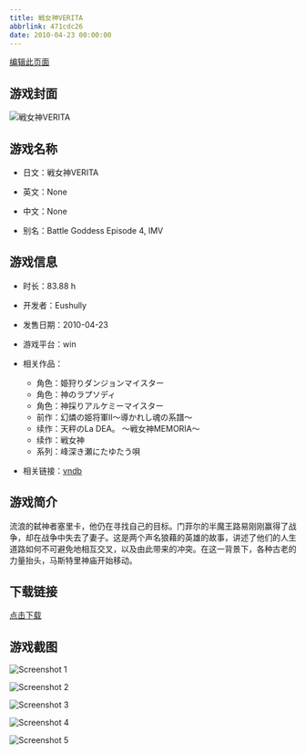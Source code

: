 ```yaml
---
title: 戦女神VERITA
abbrlink: 471cdc26
date: 2010-04-23 00:00:00
---
```

[编辑此页面](https://github.com/ACG-3/ADV3-source/blob/main/source/_posts/games/%E6%88%A6%E5%A5%B3%E7%A5%9EVERITA.md)

## 游戏封面

![戦女神VERITA](https%3A//pan.timero.xyz/onedrive/img_lib_001/%E6%88%A6%E5%A5%B3%E7%A5%9EVERITA_cover.avif)


## 游戏名称

- 日文：戦女神VERITA
- 英文：None
- 中文：None

- 别名：Battle Goddess Episode 4, IMV


## 游戏信息

- 时长：83.88 h
- 开发者：Eushully
- 发售日期：2010-04-23
- 游戏平台：win
- 相关作品：
   - 角色：姫狩りダンジョンマイスター
   - 角色：神のラプソディ
   - 角色：神採りアルケミーマイスター
   - 前作：幻燐の姫将軍II～導かれし魂の系譜～
   - 续作：天秤のLa DEA。 ～戦女神MEMORIA～
   - 续作：戦女神
   - 系列：峰深き瀬にたゆたう唄

- 相关链接：[vndb](https://vndb.org/v2836)


## 游戏简介

流浪的弑神者塞里卡，他仍在寻找自己的目标。门菲尔的半魔王路易刚刚赢得了战争，却在战争中失去了妻子。这是两个声名狼藉的英雄的故事，讲述了他们的人生道路如何不可避免地相互交叉，以及由此带来的冲突。在这一背景下，各种古老的力量抬头，马斯特里神庙开始移动。


## 下载链接

[点击下载](https://pan.timero.xyz/onedrive/adv_lib_001/%E6%88%A6%E5%A5%B3%E7%A5%9EVERITA)


## 游戏截图


![Screenshot 1](https%3A//pan.timero.xyz/onedrive/img_lib_001/%E6%88%A6%E5%A5%B3%E7%A5%9EVERITA_Screenshot_1.avif)

![Screenshot 2](https%3A//pan.timero.xyz/onedrive/img_lib_001/%E6%88%A6%E5%A5%B3%E7%A5%9EVERITA_Screenshot_2.avif)

![Screenshot 3](https%3A//pan.timero.xyz/onedrive/img_lib_001/%E6%88%A6%E5%A5%B3%E7%A5%9EVERITA_Screenshot_3.avif)

![Screenshot 4](https%3A//pan.timero.xyz/onedrive/img_lib_001/%E6%88%A6%E5%A5%B3%E7%A5%9EVERITA_Screenshot_4.avif)

![Screenshot 5](https%3A//pan.timero.xyz/onedrive/img_lib_001/%E6%88%A6%E5%A5%B3%E7%A5%9EVERITA_Screenshot_5.avif)

